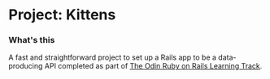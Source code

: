 # Project: Kittens

### What's this

A fast and straightforward project to set up a Rails app to be a data-producing API completed as part of [The Odin Ruby on Rails Learning Track](https://www.theodinproject.com/courses/ruby-on-rails/lessons/kittens-api).
